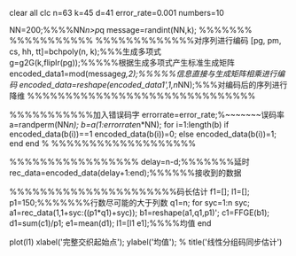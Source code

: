 clear all
clc
n=63
k=45
d=41
error_rate=0.001
numbers=10


NN=200;%%%%NN*n>p*q
message=randint(NN,k);
%%%%%%% %%%%%%%%%%%
%%%%%%%%%%%%%对序列进行编码
[pg, pm, cs, hh, tt]=bchpoly(n, k);%%%生成多项式  
g=g2G(k,fliplr(pg));%%%%%根据生成多项式产生标准生成矩阵
encoded_data1=mod(message*g,2);%%%%%信息直接与生成矩阵相乘进行编码
encoded_data=reshape(encoded_data1',1,n*NN);%%%对编码后的序列进行降维
%%%%%%%%%%%%%%%%%%%%%%%%%%%%%%



%%%%%%%%%%%加入错误码字
errorrate=error_rate;%~~~~~~~误码率
a=randperm(NN*n);
b=a(1:errorrate*n*NN);
for i=1:length(b)
    if encoded_data(b(i))==1
        encoded_data(b(i))=0;
    else
        encoded_data(b(i))=1;
    end
end
% %%%%%%%%%%%%%%%%%%%




%%%%%%%%%%%%%%%%%
delay=n-d;%%%%%%%延时
rec_data=encoded_data(delay+1:end);%%%%%%接收到的数据


%%%%%%%%%%%%%%%%%%%%%%码长估计
 f1=[];
 l1=[];
 p1=150;%%%%%%%行数尽可能的大于列数
     q1=n;
 for syc=1:n
     syc;
a1=rec_data(1,1+syc:((p1*q1)+syc));
b1=reshape(a1,q1,p1)';
c1=FFGE(b1);
d1=sum(c1)/p1;
e1=mean(d1);
 l1=[l1 e1];%%%%均值
  end

 plot(l1)
 xlabel('完整交织起始点');
ylabel('均值');
% title('线性分组码同步估计')
